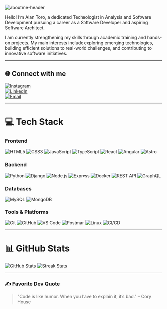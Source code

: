 
![aboutme-header](https://capsule-render.vercel.app/api?type=rect&color=0:000000,100:333333&height=60&section=header&text=✨%20About%20Me%20✨&fontColor=ffffff&fontSize=30&animation=fadeIn&fontAlign=50&fontAlignY=35)

Hello! I’m Alan Toro, a dedicated Technologist in Analysis and Software Development pursuing a career as a Software 
Developer and aspiring Software Architect.  

I am currently strengthening my skills through academic training and hands-on projects. My main interests include exploring 
emerging technologies, building efficient solutions to real-world challenges, and contributing to innovative software initiatives.  


---

## 🌐 Connect with me

[![Instagram](https://img.shields.io/badge/Instagram-%23E4405F.svg?logo=Instagram&logoColor=white)](https://instagram.com/alankhozryn)  
[![LinkedIn](https://img.shields.io/badge/LinkedIn-%230077B5.svg?logo=linkedin&logoColor=white)](https://www.linkedin.com/in/alan-software-arch/)  
[![Email](https://img.shields.io/badge/Email-D14836?logo=gmail&logoColor=white)](mailto:alan.software.arch@gmail.com)  

---

# 💻 Tech Stack

### Frontend  
![HTML5](https://img.shields.io/badge/html5-%23E34F26.svg?style=flat&logo=html5&logoColor=white) ![CSS3](https://img.shields.io/badge/css3-%231572B6.svg?style=flat&logo=css3&logoColor=white) ![JavaScript](https://img.shields.io/badge/javascript-%23323330.svg?style=flat&logo=javascript&logoColor=%23F7DF1E) ![TypeScript](https://img.shields.io/badge/typescript-%23007ACC.svg?style=flat&logo=typescript&logoColor=white) ![React](https://img.shields.io/badge/react-%2320232a.svg?style=flat&logo=react&logoColor=%2361DAFB) ![Angular](https://img.shields.io/badge/angular-%23DD0031.svg?style=flat&logo=angular&logoColor=white) ![Astro](https://img.shields.io/badge/astro-%232C2052.svg?style=flat&logo=astro&logoColor=white)  

### Backend  
![Python](https://img.shields.io/badge/python-3670A0?style=flat&logo=python&logoColor=ffdd54) ![Django](https://img.shields.io/badge/django-%23092E20.svg?style=flat&logo=django&logoColor=white) ![Node.js](https://img.shields.io/badge/node.js-%23339933.svg?style=flat&logo=node.js&logoColor=white) ![Express](https://img.shields.io/badge/express.js-%23404d59.svg?style=flat&logo=express&logoColor=%2361DAFB) ![Docker](https://img.shields.io/badge/docker-%230db7ed.svg?style=flat&logo=docker&logoColor=white) ![REST API](https://img.shields.io/badge/API-REST-green) ![GraphQL](https://img.shields.io/badge/graphql-%23E10098.svg?style=flat&logo=graphql&logoColor=white)  

### Databases  
![MySQL](https://img.shields.io/badge/mysql-4479A1.svg?style=flat&logo=mysql&logoColor=white) ![MongoDB](https://img.shields.io/badge/MongoDB-%234ea94b.svg?style=flat&logo=mongodb&logoColor=white)  

### Tools & Platforms  
![Git](https://img.shields.io/badge/git-%23F05033.svg?style=flat&logo=git&logoColor=white) ![GitHub](https://img.shields.io/badge/github-%23121011.svg?style=flat&logo=github&logoColor=white) ![VS Code](https://img.shields.io/badge/VS%20Code-%23007ACC.svg?style=flat&logo=visual-studio-code&logoColor=white) ![Postman](https://img.shields.io/badge/postman-%23FF6C37.svg?style=flat&logo=postman&logoColor=white) ![Linux](https://img.shields.io/badge/linux-%23000000.svg?style=flat&logo=linux&logoColor=white) ![CI/CD](https://img.shields.io/badge/CI/CD-%2300C853.svg)  

---

# 📊 GitHub Stats

![GitHub Stats](https://github-readme-stats.vercel.app/api?username=AlanIsaacToroHolguin&show_icons=true&bg_color=000000&title_color=ffffff&text_color=cccccc&icon_color=888888&border_color=111111)
![Streak Stats](https://nirzak-streak-stats.vercel.app/?user=AlanIsaacToroHolguin&theme=transparent&background=000000&ring=00cccc&fire=ffffff&currStreakLabel=00cccc&sideNums=cccccc&currStreakNum=ffffff&dates=888888)


---

### ✍ Favorite Dev Quote

> "Code is like humor. When you have to explain it, it’s bad." – Cory House


